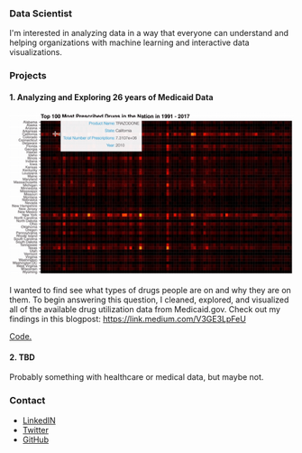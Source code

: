### Data Scientist 

I'm interested in analyzing data in a way that everyone can understand and helping organizations with machine learning and interactive data visualizations.

### Projects 

#### 1. Analyzing and Exploring 26 years of Medicaid Data

![](heatmap_gif_small.gif)

I wanted to find see what types of drugs people are on and why they are on them. To begin answering this question, I cleaned, explored, and visualized all of the available drug utilization data from Medicaid.gov. Check out my findings in this blogpost: https://link.medium.com/V3GE3LpFeU

[Code.](https://github.com/DimaKav/Data_storytelling_project/blob/master/Exploring_All_Medicaid_Data.ipynb)

#### 2. TBD

Probably something with healthcare or medical data, but maybe not.

### Contact

- [LinkedIN](https://www.linkedin.com/in/dkavyazin/)
- [Twitter](https://twitter.com/d_kav)
- [GitHub](https://github.com/DimaKav?tab=repositories)
